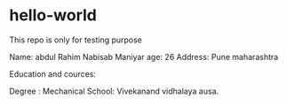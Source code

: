 # hello-world
This repo is only for testing purpose

Name: abdul Rahim Nabisab Maniyar
age: 26
Address: Pune maharashtra


Education and cources:

Degree : Mechanical 
School: Vivekanand vidhalaya ausa.

